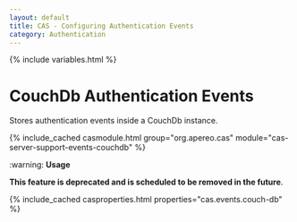 ```yaml
---
layout: default
title: CAS - Configuring Authentication Events
category: Authentication
---
```

{% include variables.html %}

# CouchDb Authentication Events

Stores authentication events inside a CouchDb instance.

{% include_cached casmodule.html group="org.apereo.cas" module="cas-server-support-events-couchdb" %}

<div class="alert alert-warning">:warning: <strong>Usage</strong>
<p><strong>This feature is deprecated and is scheduled to be removed in the future</strong>.</p>
</div>

{% include_cached casproperties.html properties="cas.events.couch-db" %}

